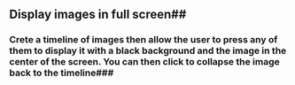 ## Display images in full screen##
### Crete a timeline of images then allow the user to press any of them to display it with a black background and the image in the center of the screen.  You can then click to collapse the image back to the timeline###
